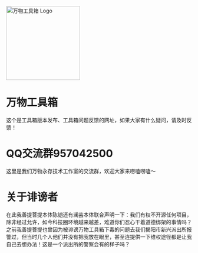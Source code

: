 <img width="200" height="200" alt="万物工具箱 Logo" src="https://github.com/user-attachments/assets/5148daa7-616a-47df-ba68-b802e281a744" />

# 万物工具箱
这个是工具箱版本发布、工具箱问题反馈的网址，如果大家有什么疑问，请及时反馈！
# QQ交流群957042500
这里是我们万物永存技术工作室的交流群，欢迎大家来唠嗑唠嗑～
# 关于诽谤者
在此我善提菩提本体陈铠还有澜芸本体联合声明一下：我们有权不开源任何项目，除非经过允许，如今科技圈环境越来越差，难道你们忍心干着道德绑架的事情吗？之前我善提菩提也曾因为被诽谤万物工具箱下毒的问题去我们揭阳市新兴派出所报警过，但当时几个人他们并没有把我放在眼里，甚至连提供一下维权途径都是让我自己去想办法！这是一个派出所的警察会有的样子吗？
